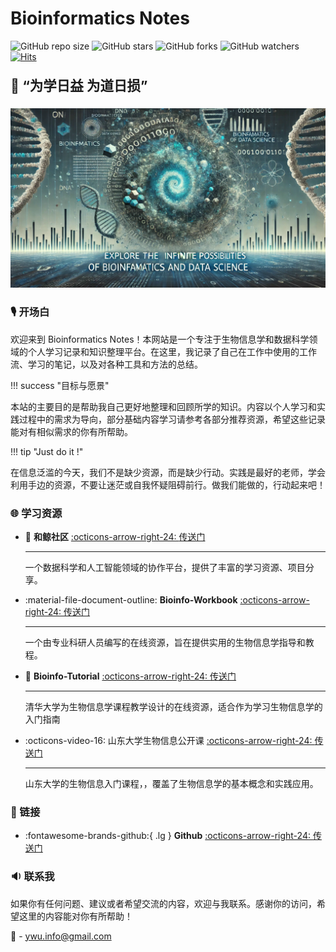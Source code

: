 # Bioinformatics Notes

![GitHub repo size](https://img.shields.io/github/repo-size/yanggwu/Bioinfo-Notes)
![GitHub stars](https://img.shields.io/github/stars/yanggwu/Bioinfo-Notes?style=social)
![GitHub forks](https://img.shields.io/github/forks/yanggwu/Bioinfo-Notes?style=social)
![GitHub watchers](https://img.shields.io/github/watchers/yanggwu/Bioinfo-Notes?style=social)
[![Hits](https://hits.seeyoufarm.com/api/count/incr/badge.svg?url=https%3A%2F%2Fywu.info&count_bg=%2379C83D&title_bg=%23555555&icon=&icon_color=%23E7E7E7&title=views&edge_flat=false)](https://hits.seeyoufarm.com)

<p class="font-2" style="font-size: 21.5px; font-weight: 700;">🔭 “为学日益 为道日损”</p>

![Cover](./assets/images/Bioinfo-Notes-home-image1.svg)

### 🎙️ 开场白

欢迎来到 Bioinformatics Notes！本网站是一个专注于生物信息学和数据科学领域的个人学习记录和知识整理平台。在这里，我记录了自己在工作中使用的工作流、学习的笔记，以及对各种工具和方法的总结。

!!! success "目标与愿景"
    <p class="font-2">本站的主要目的是帮助我自己更好地整理和回顾所学的知识。内容以个人学习和实践过程中的需求为导向，部分基础内容学习请参考各部分推荐资源，希望这些记录能对有相似需求的你有所帮助。</p>

!!! tip "Just do it !"
    <p class="font-2">在信息泛滥的今天，我们不是缺少资源，而是缺少行动。实践是最好的老师，学会利用手边的资源，不要让迷茫或自我怀疑阻碍前行。做我们能做的，行动起来吧！</p>



### 🌐 学习资源

<div class="grid cards" markdown>

- :whale: **和鲸社区** [:octicons-arrow-right-24: <a href="https://www.heywhale.com/home" target="_blank"> 传送门 </a>](#)
  
    ---

    一个数据科学和人工智能领域的协作平台，提供了丰富的学习资源、项目分享。

- :material-file-document-outline: **Bioinfo-Workbook** [:octicons-arrow-right-24: <a href="https://bioinformaticsworkbook.org/list.html#gsc.tab=0" target="_blank"> 传送门 </a>](#)

    ---

    一个由专业科研人员编写的在线资源，旨在提供实用的生物信息学指导和教程。

- :bookmark: **Bioinfo-Tutorial** [:octicons-arrow-right-24: <a href="https://book.ncrnalab.org/teaching" target="_blank"> 传送门 </a>](#)

    ---

    清华大学为生物信息学课程教学设计的在线资源，适合作为学习生物信息学的入门指南

- :octicons-video-16: 山东大学生物信息公开课 [:octicons-arrow-right-24: <a href="https://www.bilibili.com/video/BV1zW411L79R" target="_blank"> 传送门 </a>](#)

    ---

    山东大学的生物信息入门课程，，覆盖了生物信息学的基本概念和实践应用。

</div>

### 🔗 链接

<div class="grid cards" markdown>

- :fontawesome-brands-github:{ .lg  } **Github**  [:octicons-arrow-right-24: <a href="https://github.com/YanggWu" target="_blank"> 传送门 </a>](#)

</div>

### 🔉 联系我

如果你有任何问题、建议或者希望交流的内容，欢迎与我联系。感谢你的访问，希望这里的内容能对你有所帮助！

 :e-mail: - <ywu.info@gmail.com>



